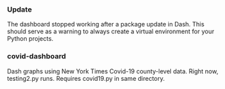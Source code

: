 ### Update
The dashboard stopped working after a package update in Dash. This should serve as a warning to always create a virtual environment for your Python projects.

### covid-dashboard
Dash graphs using New York Times Covid-19 county-level data. Right now, testing2.py runs. Requires covid19.py in same directory. 
